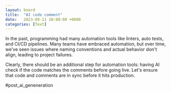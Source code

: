 ```yaml
---
layout: board
title:  "AI code comment"
date:   2023-09-11 10:00:00 +0800
categories: [Text]
---
```


In the past, programming had many automation tools like linters, auto tests, and CI/CD pipelines. Many teams have embraced automation, but over time, we've seen issues where naming conventions and actual behavior don't align, leading to project failures.

Clearly, there should be an additional step for automation tools: having AI check if the code matches the comments before going live. Let's ensure that code and comments are in sync before it hits production.

#post_ai_geneneration